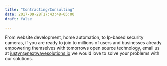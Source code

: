 ```yaml
---
title: "Contracting/Consulting"
date: 2017-09-28T17:43:48-05:00
draft: false

---
```

From website development, home automation, to Ip-based security cameras, if you are ready to join to millions of users and businesses already empowering themselves with tomorrows open source technology, email us at justyn@nextwavesolutions.io we would love to solve your problems with our solutions.

